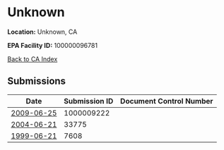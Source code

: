 # Unknown

**Location:** Unknown, CA

**EPA Facility ID:** 100000096781

[Back to CA Index](../../index.md)

## Submissions

| Date | Submission ID | Document Control Number |
|------|--------------|-------------------------|
| [2009-06-25](submissions/1000009222.md) | 1000009222 |  |
| [2004-06-21](submissions/33775.md) | 33775 |  |
| [1999-06-21](submissions/7608.md) | 7608 |  |
